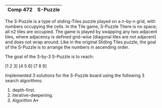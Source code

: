 Comp 472 | S-Puzzle
------------ | -------------



The S-Puzzle is a type of sliding-Tiles puzzle played on a n-by-n grid, with numbers
occupying the cells. In the Tile game, S-Puzzle There is no space; all n2 tiles are occupied. The game is
played by swapping any two adjacent tiles, where adjacency is defined grid-wise (diagonal tiles are not
adjacent) and does not wrap around. Like in the original Sliding Tiles puzzle, the goal of the S-Puzzle is to
arrange the numbers in ascending order.

The goal of the 3-by-3 S-Puzzle is to reach: 

[1 2 3]
[4 5 6]
[7 8 9]

Implemented 3 solutions for the S-Puzzle board using the following 3 search algorithms:

1. depth-first.
2. iterative-deepening.
3. Algorithm A*
